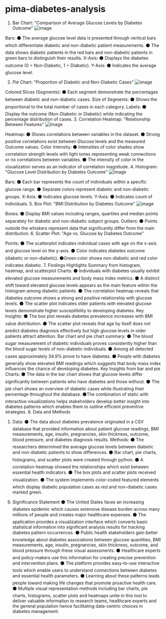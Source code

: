 # pima-diabetes-analysis
1. Bar Chart: "Comparison of Average Glucose Levels by Diabetes Outcome"
 ![image](https://github.com/user-attachments/assets/0bae5693-d169-4b86-a272-8af911431ec0)

Bars:
⚫ The average glucose level data is presented through vertical bars which differentiate diabetic and non-diabetic patient measurements.
⚫ The data shows diabetic patients in the red bars and non-diabetic patients in green bars to distinguish their results.
X-Axis:
⚫ Displays the diabetes outcome (0 = Non-Diabetic, 1 = Diabetic).
Y-Axis:
⚫ Indicates the average glucose level.

2. Pie Chart: "Proportion of Diabetic and Non-Diabetic Cases"
 ![image](https://github.com/user-attachments/assets/1d712730-3866-4b24-9a42-3e2aa286ff17)

Colored Slices (Segments):
⚫ Each segment demonstrate the percentages between diabetic and non-diabetic cases.
Size of Segments:
⚫ Shows the proportional to the total number of cases in each category.
Labels:
⚫ Display the outcome (Non-Diabetic or Diabetic) while indicating the percentage distribution of cases.
3. Correlation Heatmap: "Relationship Between Features"
 ![image](https://github.com/user-attachments/assets/25ae8e84-13c5-488d-83bc-ee183ae31abe)

Heatmap:
⚫ Shows correlations between variables in the dataset.
⚫ Strong positive correlations exist between Glucose levels and the measured Outcome values.
Color Intensity:
⚫ Intensities of color shades show correlation strength levels with light tones representing weak connections or no correlations between variables.
⚫ The intensity of color in the visualization serves as an indicator of correlation magnitude.
4. Histogram: "Glucose Level Distribution by Diabetes Outcome"
 ![image](https://github.com/user-attachments/assets/c33093f3-2c85-478d-ac46-a93dcb20dea5)

Bars:
⚫ Each bar represents the count of individuals within a specific glucose range.
⚫ Separate colors represent diabetic and non-diabetic groups.
X-Axis:
⚫ Indicates glucose levels.
Y-Axis:
⚫ Indicates count of individuals.
5. Box Plot: "BMI Distribution by Diabetes Outcome"
 ![image](https://github.com/user-attachments/assets/06f1dd8b-881f-4cd0-9171-9373148bd25d)

Boxes:
⚫ Display BMI values including ranges, quartiles and median points separately for diabetic and non-diabetic subject groups.
Outliers:
⚫ Points outside the whiskers represent data that significantly differ from the main distribution.
6. Scatter Plot: "Age vs. Glucose by Diabetes Outcome"
 
Points:
⚫ The scatterplot indicates individual cases with age on the x-axis and glucose level on the y-axis.
⚫ Color indicates diabetes outcome (diabetic or non-diabetic).
⚫Green color shows non-diabetic and red color indicates diabetic.
7. Findings Highlights
Summary from histogram, heatmap, and scatterplot Charts:
⚫ Individuals with diabetes usually exhibit elevated glucose measurements and body mass index metrics.
⚫ A distinct shift toward elevated glucose levels appears as the main feature within the histogram among diabetic patients.
⚫ The correlation heatmap reveals that diabetes outcome shows a strong and positive relationship with glucose levels.
⚫ The scatter plot indicates older patients with elevated glucose levels demonstrate higher susceptibility to developing diabetes.
Key Insights:
⚫ The box plot reveals diabetes prevalence increases with BMI value distribution.
⚫ The scatter plot reveals that age by itself does not predict diabetes diagnosis effectively but high glucose levels in older patients attract attention.
Bar chart and pie chart summary:
⚫ The blood sugar measurement of diabetic individuals proves consistently higher than the blood sugar levels of non-diabetic individuals.
⚫ Among all detected cases approximately 34.9% prove to have diabetes.
⚫ People with diabetes generally show elevated BMI readings which suggests that body mass index influences the chance of developing diabetes.
Key Insights from bar and pie Charts:
⚫ The data in the bar chart shows that glucose levels differ significantly between patients who have diabetes and those without.
⚫ The pie chart shows an overview of diabetic cases while illustrating their percentage throughout the database.
⚫The combination of static with interactive visualizations helps stakeholders develop better insight into diabetes patterns which enables them to outline efficient preventive strategies.
8. Data and Methods 
1) Data: 
⚫ The data about diabetes prevalence originated in a CSV database that provided information about patient glucose readings, BMI measurements, age, insulin, pregnancies, skin thickness, outcome, blood pressure, and diabetes diagnosis results. 
Methods: 
⚫ The researchers determined the average glucose levels between diabetic and non-diabetic patients to show differences. 
⚫ Bar chart, pie charts, histograms, and scatter plots were created through python. 
⚫ A correlation heatmap showed the relationships which exist between essential health indicators. 
⚫ The box plots and scatter plots received visualization. 
⚫ The system implements color-coded featured elements which display diabetic population cases as red and non-diabetic cases marked green.

9. Significance Statement 
⚫ The United States faces an increasing diabetes epidemic which causes extensive disease burden across many millions of people and creates major healthcare expenses. 
⚫ The application provides a visualization interface which converts basic statistical information into significant analysis results for tracking diabetes pattern occurrences. 
⚫ Public health stakeholders gain better knowledge about diabetes associations between glucose quantities, BMI measurements, age, insulin, pregnancies, skin thickness, outcome, and blood pressure through these visual assessments. 
⚫ Healthcare experts and policy-makers use this information for creating precise prevention and intervention plans. 
⚫ The platform provides easy-to-use interactive tools which enable users to understand connections between diabetes and essential health parameters. 
⚫ Learning about these patterns leads people toward making life changes that promote proactive health care. 
⚫ Multiple visual representation methods including bar charts, pie charts, histograms, scatter plots and heatmaps unite in this tool to deliver valuable information to research teams, healthcare experts and the general population hence facilitating data-centric choices in diabetes management.
